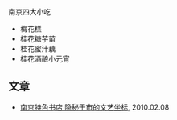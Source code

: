南京四大小吃
- 梅花糕
- 桂花糖芋苗
- 桂花蜜汁藕
- 桂花酒酿小元宵

## 文章
- [南京特色书店 隐秘于市的文艺坐标](http://travel.sohu.com/20100208/n270133727.shtml), 2010.02.08

